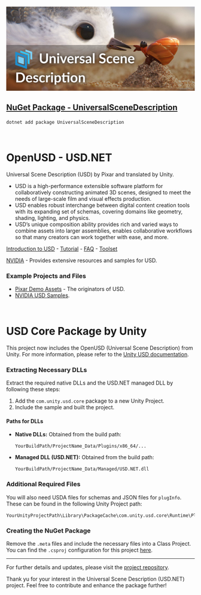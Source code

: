 ![piper-banner](https://raw.githubusercontent.com/CanTalat-Yakan/USD.NET/main/Header.png)
## [NuGet Package - UniversalSceneDescription](https://www.nuget.org/packages/UniversalSceneDescription)

```Batch
dotnet add package UniversalSceneDescription
```
⠀
⠀
# OpenUSD - USD.NET
Universal Scene Description (USD) by Pixar and translated by Unity.

* USD is a high-performance extensible software platform for collaboratively constructing animated 3D scenes, designed to meet the needs of large-scale film and visual effects production.
* USD enables robust interchange between digital content creation tools with its expanding set of schemas, covering domains like geometry, shading, lighting, and physics.
* USD’s unique composition ability provides rich and varied ways to combine assets into larger assemblies, enables collaborative workflows so that many creators can work together with ease, and more.

[Introduction to USD](https://openusd.org/release/intro.html) - [Tutorial](https://openusd.org/release/tut_usd_tutorials.html) - [FAQ](https://openusd.org/release/usdfaq.html) - [Toolset](https://openusd.org/release/toolset.html)

[NVIDIA](https://developer.nvidia.com/usd) - Provides extensive resources and samples for USD.

### Example Projects and Files
* [Pixar Demo Assets](https://openusd.org/release/dl_downloads.html#assets) - The originators of USD.
* [NVIDIA USD Samples](https://developer.nvidia.com/usd#samples).

⠀
# USD Core Package by Unity
This project now includes the OpenUSD (Universal Scene Description) from Unity. For more information, please refer to the [Unity USD documentation](https://docs.unity3d.com/Packages/com.unity.usd.core@1.0/manual/index.html).

### Extracting Necessary DLLs
Extract the required native DLLs and the USD.NET managed DLL by following these steps:

1. Add the `com.unity.usd.core` package to a new Unity Project.
2. Include the sample and built the project.

#### Paths for DLLs

- **Native DLLs:** Obtained from the build path:
  ```
  YourBuildPath/ProjectName_Data/Plugins/x86_64/...
  ```
- **Managed DLL (USD.NET):** Obtained from the build path:
  ```
  YourBuildPath/ProjectName_Data/Managed/USD.NET.dll
  ```

### Additional Required Files

You will also need USDA files for schemas and JSON files for `plugInfo`. These can be found in the following Unity Project path:
```
YourUnityProjectPath\Library\PackageCache\com.unity.usd.core\Runtime\Plugins\x86_64\Windows\lib\usd\...
```

### Creating the NuGet Package

Remove the `.meta` files and include the necessary files into a Class Project. You can find the `.csproj` configuration for this project [here](https://github.com/CanTalat-Yakan/USD.NET/blob/main/UniversalSceneDescription.csproj).

---

For further details and updates, please visit the [project repository](https://github.com/CanTalat-Yakan/USD.NET).

Thank yu for your interest in the Universal Scene Description (USD.NET) project. Feel free to contribute and enhance the package further!
